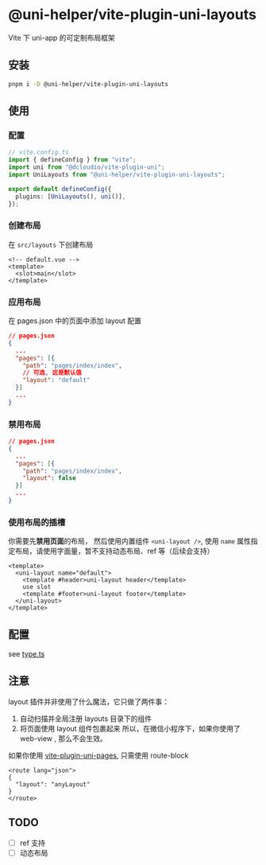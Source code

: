 # @uni-helper/vite-plugin-uni-layouts

Vite 下 uni-app 的可定制布局框架

## 安装

```bash
pnpm i -D @uni-helper/vite-plugin-uni-layouts
```

## 使用

### 配置

```ts
// vite.config.ts
import { defineConfig } from "vite";
import uni from "@dcloudio/vite-plugin-uni";
import UniLayouts from "@uni-helper/vite-plugin-uni-layouts";

export default defineConfig({
  plugins: [UniLayouts(), uni()],
});
```

### 创建布局

在 `src/layouts` 下创建布局

```vue
<!-- default.vue -->
<template>
  <slot>main</slot>
</template>
```

### 应用布局

在 pages.json 中的页面中添加 layout 配置

```json
// pages.json
{
  ...
  "pages": [{
    "path": "pages/index/index",
    // 可选, 这是默认值
    "layout": "default"
  }]
  ...
}
```

### 禁用布局

```json
// pages.json
{
  ...
  "pages": [{
    "path": "pages/index/index",
    "layout": false
  }]
  ...
}
```

### 使用布局的插槽

你需要先**禁用页面**的布局， 然后使用内置组件 `<uni-layout />`, 使用 `name` 属性指定布局，请使用字面量，暂不支持动态布局、ref 等（后续会支持）

```vue
<template>
  <uni-layout name="default">
    <template #header>uni-layout header</template>
    use slot
    <template #footer>uni-layout footer</template>
  </uni-layout>
</template>
```

## 配置

see [type.ts](./src/types.ts)

## 注意

layout 插件并非使用了什么魔法，它只做了两件事：

1. 自动扫描并全局注册 layouts 目录下的组件
2. 将页面使用 layout 组件包裹起来
   所以，在微信小程序下，如果你使用了 web-view , 那么不会生效。

如果你使用 [vite-plugin-uni-pages](https://github.com/uni-helper/vite-plugin-uni-pages), 只需使用 route-block

```vue
<route lang="json">
{
  "layout": "anyLayout"
}
</route>
```

## TODO
- [ ] ref 支持
- [ ] 动态布局
